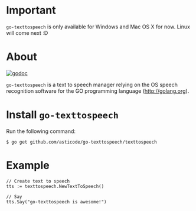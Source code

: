 # Important

`go-texttospeech` is only available for Windows and Mac OS X for now. Linux will come next :D

# About

[![godoc](http://img.shields.io/badge/godoc-reference-blue.svg?style=flat)](https://godoc.org/github.com/asticode/go-texttospeech/texttospeech)

`go-texttospeech` is a text to speech manager relying on the OS speech recognition software for the GO programming language (http://golang.org).

# Install `go-texttospeech`

Run the following command:

    $ go get github.com/asticode/go-texttospeech/texttospeech

# Example

    // Create text to speech
    tts := texttospeech.NewTextToSpeech()

    // Say
    tts.Say("go-texttospeech is awesome!")
